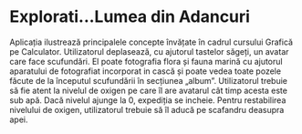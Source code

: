 # Explorati...Lumea din Adancuri

Aplicația ilustrează principalele concepte învățate în cadrul cursului Grafică pe Calculator. Utilizatorul deplasează, cu ajutorul tastelor săgeți, un avatar care face scufundări. El poate fotografia flora și fauna marină cu ajutorul aparatului de fotografiat incorporat in cască și poate vedea toate pozele făcute de la începutul scufundării în secțiunea „album”. Utilizatorul trebuie să fie atent la nivelul de oxigen pe care îl are avatarul cât timp acesta este sub apă. Dacă nivelul ajunge la 0, expediția se incheie. Pentru restabilirea nivelului de oxigen, utilizatorul trebuie să îl aducă pe scafandru deasupra apei.
